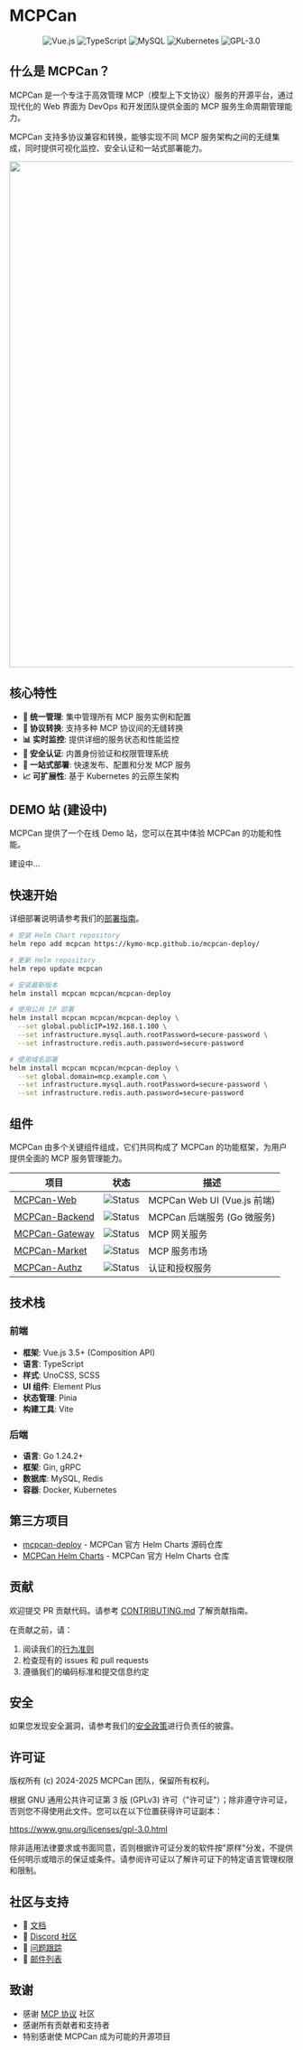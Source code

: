 # MCPCan

<div align="center">
  <img src="https://img.shields.io/badge/Vue.js-3.2.47-4FC08D?style=for-the-badge&logo=vue.js&logoColor=ffffff" alt="Vue.js"/>
  <img src="https://img.shields.io/badge/TypeScript-5.0-blue?style=for-the-badge&logo=typescript" alt="TypeScript"/>
  <img src="https://img.shields.io/badge/MySQL-8.0-blue?style=for-the-badge&logo=mysql" alt="MySQL"/>
  <img src="https://img.shields.io/badge/Kubernetes-1.28-326ce5?style=for-the-badge&logo=kubernetes" alt="Kubernetes"/>
  <img src="https://img.shields.io/badge/License-GPL--3.0-blue?style=for-the-badge" alt="GPL-3.0"/>
</div>

## 什么是 MCPCan？

MCPCan 是一个专注于高效管理 MCP（模型上下文协议）服务的开源平台，通过现代化的 Web 界面为 DevOps 和开发团队提供全面的 MCP 服务生命周期管理能力。

MCPCan 支持多协议兼容和转换，能够实现不同 MCP 服务架构之间的无缝集成，同时提供可视化监控、安全认证和一站式部署能力。

<div align="center">
  <img width="1879" height="896" alt="MCPCan Dashboard" src="https://github.com/user-attachments/assets/ee804f92-7e69-419b-8cfc-d5676783fe3d" />
</div>

## 核心特性

- **🎯 统一管理**: 集中管理所有 MCP 服务实例和配置
- **🔄 协议转换**: 支持多种 MCP 协议间的无缝转换
- **📊 实时监控**: 提供详细的服务状态和性能监控
- **🔐 安全认证**: 内置身份验证和权限管理系统
- **🚀 一站式部署**: 快速发布、配置和分发 MCP 服务
- **📈 可扩展性**: 基于 Kubernetes 的云原生架构

## DEMO 站 (建设中)

MCPCan 提供了一个在线 Demo 站，您可以在其中体验 MCPCan 的功能和性能。

建设中...

## 快速开始

详细部署说明请参考我们的[部署指南](https://kymo-mcp.github.io/mcpcan-deploy/)。

```bash
# 安装 Helm Chart repository
helm repo add mcpcan https://kymo-mcp.github.io/mcpcan-deploy/

# 更新 Helm repository
helm repo update mcpcan

# 安装最新版本
helm install mcpcan mcpcan/mcpcan-deploy

# 使用公共 IP 部署
helm install mcpcan mcpcan/mcpcan-deploy \
  --set global.publicIP=192.168.1.100 \
  --set infrastructure.mysql.auth.rootPassword=secure-password \
  --set infrastructure.redis.auth.password=secure-password

# 使用域名部署
helm install mcpcan mcpcan/mcpcan-deploy \
  --set global.domain=mcp.example.com \
  --set infrastructure.mysql.auth.rootPassword=secure-password \
  --set infrastructure.redis.auth.password=secure-password
```

## 组件

MCPCan 由多个关键组件组成，它们共同构成了 MCPCan 的功能框架，为用户提供全面的 MCP 服务管理能力。

| 项目                                   | 状态                                                        | 描述                        |
| -------------------------------------- | ----------------------------------------------------------- | --------------------------- |
| [MCPCan-Web](frontend/)                | ![Status](https://img.shields.io/badge/status-active-green) | MCPCan Web UI (Vue.js 前端) |
| [MCPCan-Backend](backend/)             | ![Status](https://img.shields.io/badge/status-active-green) | MCPCan 后端服务 (Go 微服务) |
| [MCPCan-Gateway](backend/cmd/gateway/) | ![Status](https://img.shields.io/badge/status-active-green) | MCP 网关服务                |
| [MCPCan-Market](backend/cmd/market/)   | ![Status](https://img.shields.io/badge/status-active-green) | MCP 服务市场                |
| [MCPCan-Authz](backend/cmd/authz/)     | ![Status](https://img.shields.io/badge/status-active-green) | 认证和授权服务              |

## 技术栈

### 前端

- **框架**: Vue.js 3.5+ (Composition API)
- **语言**: TypeScript
- **样式**: UnoCSS, SCSS
- **UI 组件**: Element Plus
- **状态管理**: Pinia
- **构建工具**: Vite

### 后端

- **语言**: Go 1.24.2+
- **框架**: Gin, gRPC
- **数据库**: MySQL, Redis
- **容器**: Docker, Kubernetes

## 第三方项目

- [mcpcan-deploy](https://github.com/Kymo-MCP/mcpcan-deploy) - MCPCan 官方 Helm Charts 源码仓库
- [MCPCan Helm Charts](https://kymo-mcp.github.io/mcpcan-deploy/) - MCPCan 官方 Helm Charts 仓库

## 贡献

欢迎提交 PR 贡献代码。请参考 [CONTRIBUTING.md](CONTRIBUTING.md) 了解贡献指南。

在贡献之前，请：

1. 阅读我们的[行为准则](CODE_OF_CONDUCT.md)
2. 检查现有的 issues 和 pull requests
3. 遵循我们的编码标准和提交信息约定

## 安全

如果您发现安全漏洞，请参考我们的[安全政策](SECURITY.md)进行负责任的披露。

## 许可证

版权所有 (c) 2024-2025 MCPCan 团队，保留所有权利。

根据 GNU 通用公共许可证第 3 版 (GPLv3) 许可（"许可证"）；除非遵守许可证，否则您不得使用此文件。您可以在以下位置获得许可证副本：

https://www.gnu.org/licenses/gpl-3.0.html

除非适用法律要求或书面同意，否则根据许可证分发的软件按"原样"分发，不提供任何明示或暗示的保证或条件。请参阅许可证以了解许可证下的特定语言管理权限和限制。

## 社区与支持

- 📖 [文档](https://kymo-mcp.github.io/mcpcan-deploy/)
- 💬 [Discord 社区](https://discord.com/channels/1428637640856571995/1428637896532820038)
- 🐛 [问题跟踪](https://github.com/Kymo-MCP/mcpcan/issues)
- 📧 [邮件列表](mailto:opensource@kymo.cn)

## 致谢

- 感谢 [MCP 协议](https://modelcontextprotocol.io/) 社区
- 感谢所有贡献者和支持者
- 特别感谢使 MCPCan 成为可能的开源项目
